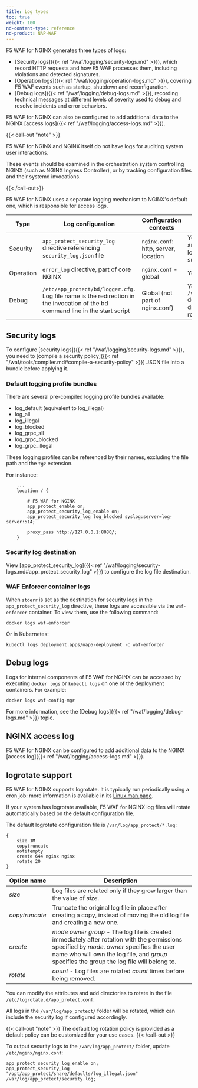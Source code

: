 ```yaml
---
title: Log types
toc: true
weight: 100
nd-content-type: reference
nd-product: NAP-WAF
---
```


F5 WAF for NGINX generates three types of logs:

- [Security logs]({{< ref "/waf/logging/security-logs.md" >}}), which record HTTP requests and how F5 WAF processes them, including violations and detected signatures.
- [Operation logs]({{< ref "/waf/logging/operation-logs.md" >}}), covering F5 WAF events such as startup, shutdown and reconfiguration.
- [Debug logs]({{< ref "/waf/logging/debug-logs.md" >}}), recording technical messages at different levels of severity used to debug and resolve incidents and error behaviors.

F5 WAF for NGINX can also be configured to add additional data to the NGINX [access logs]({{< ref "/waf/logging/access-logs.md" >}}).

{{< call-out "note" >}}

F5 WAF for NGINX and NGINX itself do not have logs for auditing system user interactions.

These events should be examined in the orchestration system controlling NGINX (such as NGINX Ingress Controller), or by tracking configuration files and their systemd invocations.

{{< /call-out>}}

F5 WAF for NGINX uses a separate logging mechanism to NGINX's default one, which is responsible for access logs.

| Type      | Log configuration | Configuration contexts | File destination | Syslog destination |
| --------- | ----------------- | -----------------------| ---------------- | ------------------ |
| Security  | `app_protect_security_log` directive referencing `security_log.json` file | `nginx.conf`: http, server, location | Yes, either `stderr`, or an absolute path to a local file are supported | Yes |
| Operation | `error_log` directive, part of core NGINX | `nginx.conf` - global | Yes, NGINX error log | Yes, NGINX error log |
| Debug     | `/etc/app_protect/bd/logger.cfg.` Log file name is the redirection in the invocation of the bd command line in the start script | Global (not part of nginx.conf) | Yes. Log file is in `/var/log/app_protect` default debug directory.  No file rotation currently | No |

## Security logs

To configure [security logs]({{< ref "/waf/logging/security-logs.md" >}}), you need to [compile a security policy]({{< ref "/waf/tools/compiler.md#compile-a-security-policy" >}}) JSON file into a bundle before applying it.

### Default logging profile bundles

There are several pre-compiled logging profile bundles available:

- log_default (equivalent to log_illegal)
- log_all
- log_illegal
- log_blocked
- log_grpc_all
- log_grpc_blocked
- log_grpc_illegal

These logging profiles can be referenced by their names, excluding the file path and the `tgz` extension.

For instance:

```nginx
    ...
    location / {

        # F5 WAF for NGINX
        app_protect_enable on;
        app_protect_security_log_enable on;
        app_protect_security_log log_blocked syslog:server=log-server:514;

        proxy_pass http://127.0.0.1:8080/;
    }
```

### Security log destination

View [app_protect_security_log]({{< ref "/waf/logging/security-logs.md#app_protect_security_log" >}}) to configure the log file destination.

### WAF Enforcer container logs

When `stderr` is set as the destination for security logs in the `app_protect_security_log` directive, these logs are accessible via the `waf-enforcer` container. To view them, use the following command:

```shell
docker logs waf-enforcer
```

Or in Kubernetes:

```shell
kubectl logs deployment.apps/nap5-deployment -c waf-enforcer
```

## Debug logs

Logs for internal components of F5 WAF for NGINX can be accessed by executing `docker logs` or `kubectl logs` on one of the deployment containers. For example:

```shell
docker logs waf-config-mgr
```

For more information, see the [Debug logs]({{< ref "/waf/logging/debug-logs.md" >}}) topic.

## NGINX access log

F5 WAF for NGINX can be configured to add additional data to the NGINX [access log]({{< ref "/waf/logging/access-logs.md" >}}).

## logrotate support

F5 WAF for NGINX supports logrotate. It is typically run periodically using a cron job: more information is available in its [Linux man page](https://linux.die.net/man/8/logrotate).

If your system has logrotate available, F5 WAF for NGINX log files will rotate automatically based on the default configuration file.

The default logrotate configuration file is `/var/log/app_protect/*.log`:

```none
{
    size 1M
    copytruncate
    notifempty
    create 644 nginx nginx
    rotate 20
}
```

| Option name | Description |
| ----------- | ------------| 
| _size_      | Log files are rotated only if they grow larger than the value of _size_.
| _copytruncate_ | Truncate the original log file in place after creating a copy, instead of moving the old log file and creating a new one.
| _create_ | _mode owner group_ - The log file is created immediately after rotation with the permissions specified by _mode_. _owner_ specifies the user name who will own the log file, and _group_ specifies the group the log file will belong to.
| _rotate_  | _count_ - Log files are rotated _count_ times before being removed.

You can modify the attributes and add directories to rotate in the file `/etc/logrotate.d/app_protect.conf`.

All logs in the `/var/log/app_protect/` folder will be rotated, which can include the security log if configured accordingly.

{{< call-out "note" >}} The default log rotation policy is provided as a default policy can be customized for your use cases. {{< /call-out >}}

To output security logs to the `/var/log/app_protect/` folder, update `/etc/nginx/nginx.conf`:

```nginx
app_protect_security_log_enable on;
app_protect_security_log "/opt/app_protect/share/defaults/log_illegal.json" /var/log/app_protect/security.log;
```